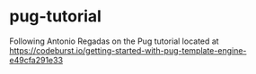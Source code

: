 # pug-tutorial
Following Antonio Regadas on the Pug tutorial located at https://codeburst.io/getting-started-with-pug-template-engine-e49cfa291e33
